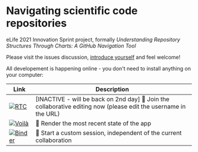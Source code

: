 # Navigating scientific code repositories

eLife 2021 Innovation Sprint project, formally *Understanding Repository Structures Through Charts: A GitHub Navigation Tool* 

Please visit the issues discussion, [introduce yourself](https://github.com/Innovation-Sprint-2021/navigating-scientific-code/issues/3) and feel welcome!

All developement is happening online - you don't need to install anything on your computer:

| Link  |   Description  |
|-------|----------------|
| [![RTC](https://img.shields.io/badge/Lab-collaborate-yellowgreen.svg)][RTC] | [INACTIVE - will be back on 2nd day] 👷 Join the collaborative editing now (please edit the username in the URL) |
| [![Voilà](https://img.shields.io/badge/Voil%C3%A0-preview-critical.svg)][voila] | 👀 Render the most recent state of the app |
| [![Binder](https://img.shields.io/badge/Binder-launch-blue.svg)][New binder] | 🚀 Start a custom session, independent of the current collaboration |

[Voila]: https://mybinder.org/v2/gh/Innovation-Sprint-2021/navigating-scientific-code/HEAD?urlpath=voila/render/Proof_of_concept.ipynb
[New binder]: https://mybinder.org/v2/gh/Innovation-Sprint-2021/navigating-scientific-code/HEAD?urlpath=lab/tree/Proof_of_concept.ipynb
<!-- the token has a limited lifetime , needs updating after starting a new session-->
[RTC]: https://hub.gke2.mybinder.org/user/innovation-spri-scientific-code-m4zg1uuz/lab/tree/Proof_of_concept.ipynb?token=v2qxiXSQQSq4VW_m9f19sg&username=yourusername
